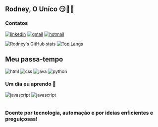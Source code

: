 ## Rodney, O Uníco 😏🤣💡

### Contatos

[![linkedin](https://img.shields.io/badge/RODkedIn-0077B5?style=for-the-badge&logo=linkedin&logoColor=white)](https://www.linkedin.com/in/rodney-furtado/)
[![gmail](https://img.shields.io/badge/RODmail-D14836?style=for-the-badge&logo=gmail&logoColor=white)](https://mail.google.com/mail/u/0/?tab=rm&ogbl#inbox?compose=GTvVlcSMScXmKhjzNFtPHpGnhjGqwbzprFsmDFJWdvKwnfccStvjWmWfDwTwflvKKclxmfGgpNbrL)
[![hotmail](https://img.shields.io/badge/RODlook-0078D4?style=for-the-badge&logo=microsoftoutlook&logoColor=white)](https://outlook.live.com/mail/0/inbox/id/AQQkADAwATZiZmYAZC1kOTJkLWEzZTQtMDACLTAwCgAQAKkhlBmA3%2BxCrubOzdGBBlE%3D)

![Rodney's GitHub stats](https://github-readme-stats.vercel.app/api?username=RodneyAssis&show_icons=true&theme=dracula)
[![Top Langs](https://github-readme-stats.vercel.app/api/top-langs/?username=RodneyAssis&layout=compact)](https://github.com/RodneyAssis/github-readme-stats)

## Meu passa-tempo
<div style="display: inline_block">
    <img aling="center" alt=html src="https://img.shields.io/badge/HTML5😊-E34F26?style=for-the-badge&logo=html5&logoColor=white">
    <img aling="center" alt=css src="https://img.shields.io/badge/CSS3😂-1572B6?style=for-the-badge&logo=css3&logoColor=white">
    <img aling="center" alt=java src="https://img.shields.io/badge/Java🤪-ED8B00?style=for-the-badge&logo=openjdk&logoColor=white">
    <img aling="center" alt=python src="https://img.shields.io/badge/Python💙-14354C?style=for-the-badge&logo=python&logoColor=white">
</div>

### Um dia eu aprendo 🤣
<div style="display: inline_block">
    <img aling="center" alt=javascript src="https://img.shields.io/badge/JavaScript-323330?style=for-the-badge&logo=javascript&logoColor=F7DF1E">
    <img aling="center" alt=javascript src="https://img.shields.io/badge/C%23-239120?style=for-the-badge&logo=c-sharp&logoColor=white">
</div>

#

### Doente por tecnologia, automação e por ideias enficientes e preguiçosas!
